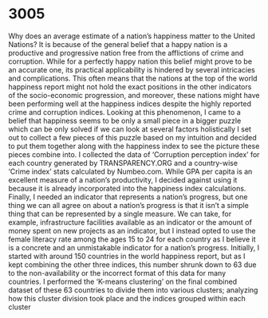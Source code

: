 # 3005
Why does an average estimate of a nation’s happiness matter to the United Nations? It is because of the general belief that a happy nation is a productive and progressive nation free from the afflictions of crime and corruption. While for a perfectly happy nation this belief might prove to be an accurate one, its practical applicability is hindered by several intricacies and complications. This often means that the nations at the top of the world happiness report might not hold the exact positions in the other indicators of the socio-economic progression, and moreover, these nations might have been performing well at the happiness indices despite the highly reported crime and corruption indices. Looking at this phenomenon, I came to a belief that happiness seems to be only a small piece in a bigger puzzle which can be only solved if we can look at several factors holistically
I set out to collect a few pieces of this puzzle based on my intuition and decided to put them together along with the happiness index to see the picture these pieces combine into. I collected the data of ‘Corruption perception index’ for each country generated by TRANSPARENCY.ORG and a country-wise ‘Crime index’ stats calculated by Numbeo.com. While GPA per capita is an excellent measure of a nation’s productivity, I decided against using it because it is already incorporated into the happiness index calculations. Finally, I needed an indicator that represents a nation’s progress, but one thing we can all agree on about a nation’s progress is that it isn’t a simple thing that can be represented by a single measure. We can take, for example, infrastructure facilities available as an indicator or the amount of money spent on new projects as an indicator, but I instead opted to use the female literacy rate among the ages 15 to 24 for each country as I believe it is a concrete and an unmistakable indicator for a nation’s progress.
Initially, I started with around 150 countries in the world happiness report, but as I kept combining the other three indices, this number shrunk down to 63 due to the non-availability or the incorrect format of this data for many countries. I performed the ‘K-means clustering’ on the final combined dataset of these 63 countries to divide them into various clusters; analyzing how this cluster division took place and the indices grouped within each cluster
